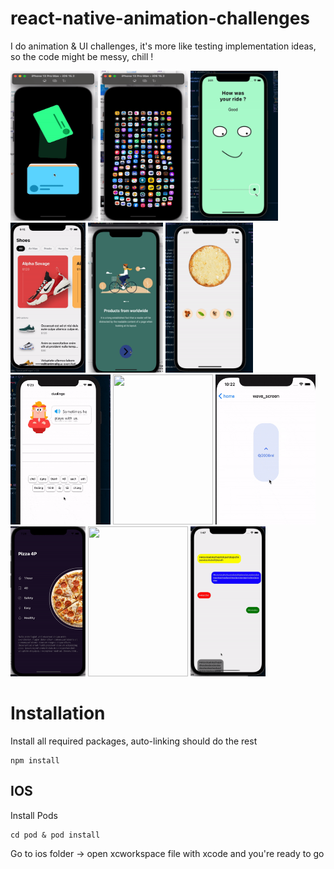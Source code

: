 # react-native-animation-challenges
I do animation & UI challenges, it's more like testing implementation ideas, so the code might be messy, chill !

<!-- ![alt-text](https://github.com/dangkhoa2708/react-native-animation-challenges/blob/main/assets/gifs/chewing_gum.gif) -->
<div>
  
<img src="https://github.com/dangkhoa2708/react-native-animation-challenges/blob/main/assets/gifs/bomerang-card.gif" width="140" height="240" />
<img src="https://github.com/dangkhoa2708/react-native-animation-challenges/blob/main/assets/gifs/grid-mag.gif" width="140" height="240" />
<img src="https://github.com/dangkhoa2708/react-native-animation-challenges/blob/main/assets/gifs/emotions_feedback.gif" width="140" height="240" />
<img src="https://github.com/dangkhoa2708/react-native-animation-challenges/blob/main/assets/gifs/parallax_swiper.gif" width="120" height="240" />
<img src="https://github.com/dangkhoa2708/react-native-animation-challenges/blob/main/assets/gifs/animate_splash.gif" width="120" height="240" />
<img src="https://github.com/dangkhoa2708/react-native-animation-challenges/blob/main/assets/gifs/pizza_challenge.gif" width="140" height="240" />
<img src="https://github.com/dangkhoa2708/react-native-animation-challenges/blob/main/assets/gifs/duoGif.gif" width="160" height="240" />
<img src="https://github.com/dangkhoa2708/react-native-animation-challenges/blob/main/assets/gifs/tinder_card.gif" width="160" height="240" />
<img src="https://github.com/dangkhoa2708/react-native-animation-challenges/blob/main/assets/gifs/wave.gif" width="160" height="240" />
<img src="https://github.com/dangkhoa2708/react-native-animation-challenges/blob/main/assets/gifs/dishes.gif" width="120" height="240" />
<img src="https://github.com/dangkhoa2708/react-native-animation-challenges/blob/main/assets/gifs/chewing_gum.gif" width="160" height="240" />
<img src="https://github.com/dangkhoa2708/react-native-animation-challenges/blob/main/assets/gifs/hold_menu.gif" width="120" height="240" />


</div>


# Installation
Install all required packages, auto-linking should do the rest
```
npm install
```
## IOS
Install Pods
```
cd pod & pod install
```
Go to ios folder -> open xcworkspace file with xcode and you're ready to go
